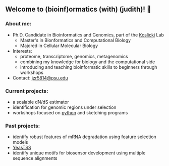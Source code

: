 ## Welcome to (bioinf)ormatics (with) (judith)! 👋

### About me:
- Ph.D. Candidate in Bioinformatics and Genomics, part of the [Koslicki](https://koslickilab.github.io/Koslicki-lab-PSU/) Lab 
  - Master's in Bionformatics and Computational Biology
  - Majored in Cellular Molecular Biology
- Interests:
  - proteome, transcriptome, genomics, metagenomics
  - combining my knowledge for biology and the computational side
  - introducing and teaching bioinformatic skills to beginners through workshops
- Contact: jzr5814@psu.edu

### Current projects:
- a scalable dN/dS estimator
- identification for genomic regions under selection
- workshops focused on [python](https://github.com/bioinfwithjudith/PR-INBRE_Python_Workshop) and sketching programs

### Past projects:
- identify robust features of mRNA degradation using feature selection models 
- [YeasTSS](http://www.yeastss.org)
- identify unique motifs for biosensor development using multiple sequence alignments
